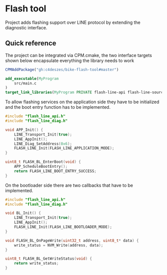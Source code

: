 # Flash tool

Project adds flashing support over LINE protocol by extending the diagnostic interface.

## Quick reference

The project can be integrated via CPM.cmake, the two interface targets shown below encapsulate
everything the library needs to work

```cmake
CPMAddPackage("gh:c4deszes/bike-flash-tool#master")

add_executable(MyProgram
    src/main.c
)
target_link_libraries(MyProgram PRIVATE flash-line-api flash-line-sources)
```

To allow flashing services on the application side they have to be initialized and the boot entry
function has to be implemented.

```c
#include "flash_line_api.h"
#include "flash_line_diag.h"

void APP_Init() {
    LINE_Transport_Init(true);
    LINE_AppInit();
    LINE_Diag_SetAddress(0x6);
    FLASH_LINE_Init(FLASH_LINE_APPLICATION_MODE);
}

uint8_t FLASH_BL_EnterBoot(void) {
    APP_ScheduleBootEntry();
    return FLASH_LINE_BOOT_ENTRY_SUCCESS;
}
```

On the bootloader side there are two callbacks that have to be implemented.

```c
#include "flash_line_api.h"
#include "flash_line_diag.h"

void BL_Init() {
    LINE_Transport_Init(true);
    LINE_AppInit();
    FLASH_LINE_Init(FLASH_LINE_BOOTLOADER_MODE);
}

void FLASH_BL_OnPageWrite(uint32_t address, uint8_t* data) {
    write_status = NVM_Write(address, data);
}

uint8_t FLASH_BL_GetWriteStatus(void) {
    return write_status;
}
```
